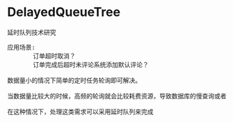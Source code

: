 # DelayedQueueTree
延时队列技术研究


<pre>
应用场景:
       订单超时取消？
       订单完成后超时未评论系统添加默认评论？

数据量小的情况下简单的定时任务轮询即可解决。

当数据量比较大的时候，高频的轮询就会比较耗费资源，导致数据库的慢查询或者查询超时。

在这种情况下，处理这类需求可以采用延时队列来完成
</pre>

